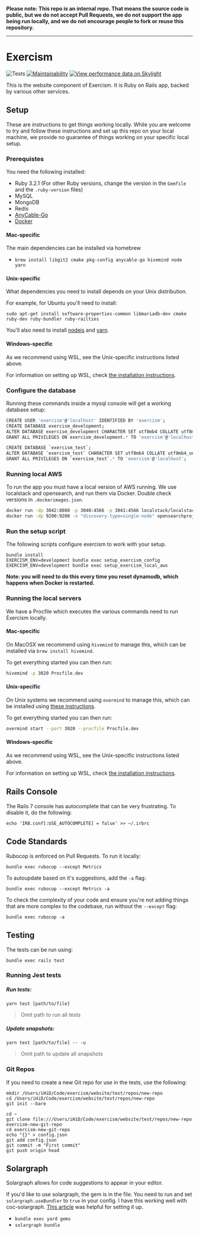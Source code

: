 **Please note: This repo is an internal repo. That means the source code is public, but we do not accept Pull Requests, we do not support the app being run locally, and we do not encourage people to fork or reuse this repository.**

---

# Exercism

![Tests](https://github.com/exercism/website/workflows/Tests/badge.svg)
[![Maintainability](https://api.codeclimate.com/v1/badges/b47ec4d5081d8abb59fa/maintainability)](https://codeclimate.com/github/exercism/website/maintainability)
[![View performance data on Skylight](https://badges.skylight.io/typical/VNpB7GqXZDpQ.svg)](https://oss.skylight.io/app/applications/VNpB7GqXZDpQ)

This is the website component of Exercism.
It is Ruby on Rails app, backed by various other services.

## Setup

These are instructions to get things working locally.
While you are welcome to try and follow these instructions and set up this repo on your local machine, we provide no guarantee of things working on your specific local setup.

### Prerequistes

You need the following installed:

- Ruby 3.2.1 (For other Ruby versions, change the version in the `Gemfile` and the `.ruby-version` files)
- MySQL
- MongoDB
- Redis
- [AnyCable-Go](https://github.com/anycable/anycable-go#installation)
- [Docker](https://www.docker.com/)

#### Mac-specific

The main dependencies can be installed via homebrew

- `brew install libgit2 cmake pkg-config anycable-go hivemind node yarn`

#### Unix-specific

What dependencies you need to install depends on your Unix distribution.

For example, for Ubuntu you'll need to install:

`sudo apt-get install software-properties-common libmariadb-dev cmake ruby-dev ruby-bundler ruby-railties`

You'll also need to install [nodejs](https://nodejs.org/en/download/) and [yarn](https://yarnpkg.com/getting-started/install).

#### Windows-specific

As we recommend using WSL, see the Unix-specific instructions listed above.

For information on setting up WSL, check [the installation instructions](https://docs.microsoft.com/en-us/windows/wsl/install).

### Configure the database

Running these commands inside a mysql console will get a working database setup:

```bash
CREATE USER 'exercism'@'localhost' IDENTIFIED BY 'exercism';
CREATE DATABASE exercism_development;
ALTER DATABASE exercism_development CHARACTER SET utf8mb4 COLLATE utf8mb4_unicode_ci;
GRANT ALL PRIVILEGES ON exercism_development.* TO 'exercism'@'localhost';

CREATE DATABASE `exercism_test`;
ALTER DATABASE `exercism_test` CHARACTER SET utf8mb4 COLLATE utf8mb4_unicode_ci;
GRANT ALL PRIVILEGES ON `exercism_test`.* TO 'exercism'@'localhost';
```

### Running local AWS

To run the app you must have a local version of AWS running.
We use localstack and opensearch, and run them via Docker.
Double check versions in `.dockerimages.json`.

```bash
docker run -dp 3042:8080 -p 3040:4566 -p 3041:4566 localstack/localstack:2.3.2
docker run -dp 9200:9200 -e "discovery.type=single-node" opensearchproject/opensearch:2.11.0
```

### Run the setup script

The following scripts configure exercism to work with your setup.

```
bundle install
EXERCISM_ENV=development bundle exec setup_exercism_config
EXERCISM_ENV=development bundle exec setup_exercism_local_aws
```

**Note: you will need to do this every time you reset dynamodb, which happens when Docker is restarted.**

### Running the local servers

We have a Procfile which executes the various commands need to run Exercism locally.

#### Mac-specific

On MacOSX we recommend using `hivemind` to manage this, which can be installed via `brew install hivemind`.

To get everything started you can then run:

```bash
hivemind -p 3020 Procfile.dev
```

#### Unix-specific

On Unix systems we recommend using `overmind` to manage this, which can be installed using [these instructions](https://github.com/DarthSim/overmind#installation).

To get everything started you can then run:

```bash
overmind start --port 3020 --procfile Procfile.dev
```

#### Windows-specific

As we recommend using WSL, see the Unix-specific instructions listed above.

For information on setting up WSL, check [the installation instructions](https://docs.microsoft.com/en-us/windows/wsl/install).

## Rails Console

The Rails 7 console has autocomplete that can be very frustrating.
To disable it, do the following:

```
echo 'IRB.conf[:USE_AUTOCOMPLETE] = false' >> ~/.irbrc
```

## Code Standards

Rubocop is enforced on Pull Requests. To run it locally:

```
bundle exec rubocop --except Metrics
```

To autoupdate based on it's suggestions, add the `-a` flag:

```
bundle exec rubocop --except Metrics -a
```

To check the complexity of your code and ensure you're not
adding things that are more complex to the codebase, run without the `--except` flag:

```
bundle exec rubocop -a
```

## Testing

The tests can be run using:

```
bundle exec rails test
```

### Running Jest tests

##### Run tests:

```
yarn test [path/to/file]
```

> Omit path to run all tests

##### Update snapshots:

```
yarn test [path/to/file] -- -u
```

> Omit path to update all snapshots

### Git Repos

If you need to create a new Git repo for use in the tests, use the following:

```
mkdir /Users/iHiD/Code/exercism/website/test/repos/new-repo
cd /Users/iHiD/Code/exercism/website/test/repos/new-repo
git init --bare

cd ~
git clone file:///Users/iHiD/Code/exercism/website/test/repos/new-repo exercism-new-git-repo
cd exercism-new-git-repo
echo "{}" > config.json
git add config.json
git commit -m "First commit"
git push origin head
```

## Solargraph

Solargraph allows for code suggestions to appear in your editor.

If you'd like to use solargraph, the gem is in the file.
You need to run and set `solargraph.useBundler` to `true` in your config. I have this working well with coc-solargraph. [This article](http://blog.jamesnewton.com/setting-up-coc-nvim-for-ruby-development) was helpful for setting it up.

- `bundle exec yard gems`
- `solargraph bundle`
